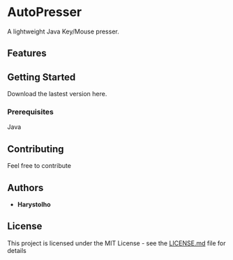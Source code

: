 # AutoPresser

A lightweight Java Key/Mouse presser. 

## Features 



## Getting Started

Download the lastest version here.

### Prerequisites

Java

## Contributing

Feel free to contribute

## Authors

* **Harystolho**

## License

This project is licensed under the MIT License - see the [LICENSE.md](LICENSE.md) file for details
